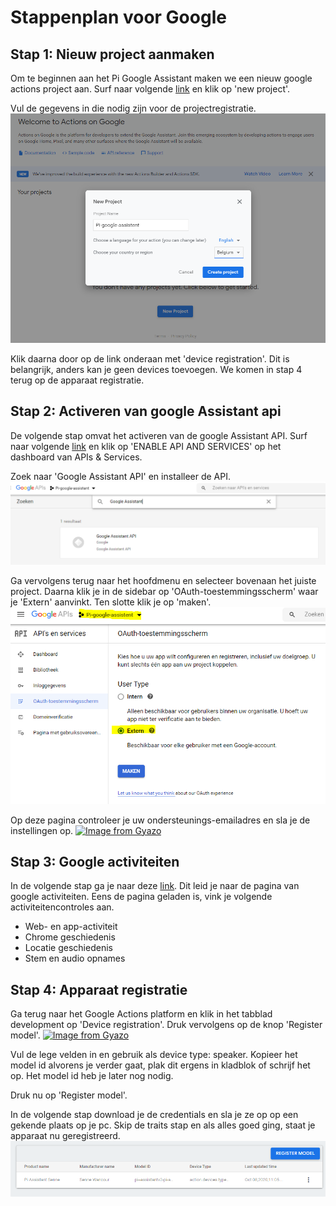 # Stappenplan voor Google

## Stap 1: Nieuw project aanmaken
Om te beginnen aan het Pi Google Assistant maken we een nieuw google actions project aan.
Surf naar volgende [link](https://console.actions.google.com/) en klik op 'new project'.

Vul de gegevens in die nodig zijn voor de projectregistratie.
![project-registration](./../images/Register-project.png)

Klik daarna door op de link onderaan met 'device registration'. Dit is belangrijk, anders kan je geen devices toevoegen.
We komen in stap 4 terug op de apparaat registratie.

## Stap 2: Activeren van google Assistant api
De volgende stap omvat het activeren van de google Assistant API.
Surf naar volgende [link](https://console.developers.google.com/apis)  en klik op 'ENABLE API AND SERVICES' op het dashboard van APIs & Services.

Zoek naar 'Google Assistant API' en installeer de API.
![api-search](./../images/Search-API.png)

Ga vervolgens terug naar het hoofdmenu en selecteer bovenaan het juiste project.
Daarna klik je in de sidebar op 'OAuth-toestemmingsscherm' waar je 'Extern' aanvinkt.
Ten slotte klik je op 'maken'.
![auth-extern](./../images/Auth-extern.png)

Op deze pagina controleer je uw ondersteunings-emailadres en sla je de instellingen op.
[![Image from Gyazo](https://i.gyazo.com/2edbb8878805ac854d20fd80c4ba0991.gif)](https://gyazo.com/2edbb8878805ac854d20fd80c4ba0991)

## Stap 3: Google activiteiten
In de volgende stap ga je naar deze [link](https://myactivity.google.com/activitycontrols). Dit leid je naar de pagina van google activiteiten.
Eens de pagina geladen is, vink je volgende activiteitencontroles aan.

- Web- en app-activiteit
- Chrome geschiedenis
- Locatie geschiedenis
- Stem en audio opnames

## Stap 4: Apparaat registratie
Ga terug naar het Google Actions platform en klik in het tabblad development op 'Device registration'.
Druk vervolgens op de knop 'Register model'.
[![Image from Gyazo](https://i.gyazo.com/cbd99781e9809e840aa6c6285836c6aa.gif)](https://gyazo.com/cbd99781e9809e840aa6c6285836c6aa)

Vul de lege velden in en gebruik als device type: speaker.
Kopieer het model id alvorens je verder gaat, plak dit ergens in kladblok of schrijf het op. 
Het model id heb je later nog nodig.

Druk nu op 'Register model'.

In de volgende stap download je de credentials en sla je ze op op een gekende plaats op je pc.
Skip de traits stap en als alles goed ging, staat je apparaat nu geregistreerd.
![device-registration](./../images/Register-device.png)
